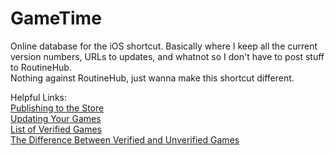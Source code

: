# GameTime
Online database for the iOS shortcut. 
Basically where I keep all the current version numbers, URLs to updates, and whatnot so I don't have to post stuff to RoutineHub.  
Nothing against RoutineHub, just wanna make this shortcut different. 

Helpful Links:  
[Publishing to the Store](StorePublishingInstructiona)  
[Updating Your Games](UpdatingGamesInstructiona)  
[List of Verified Games](GameList)  
[The Difference Between Verified and Unverified Games](StorePublisingInstruction#Verified-Games)
